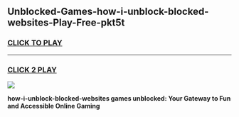 
## Unblocked-Games-how-i-unblock-blocked-websites-Play-Free-pkt5t
<h3>
<a href="https://premium76.site?title=how-i-unblock-blocked-websites&ref=18A1">CLICK TO PLAY</a></h3>
<hr>

<h3>
<a href="https://premium76.site?title=how-i-unblock-blocked-websites&ref=18A1">CLICK 2 PLAY</a>
  
</h3>

<a href="https://premium76.site?title=how-i-unblock-blocked-websites&ref=18A1"><img src="https://clearcache.store/games.png"></a>


**how-i-unblock-blocked-websites games unblocked: Your Gateway to Fun and Accessible Online Gaming**
